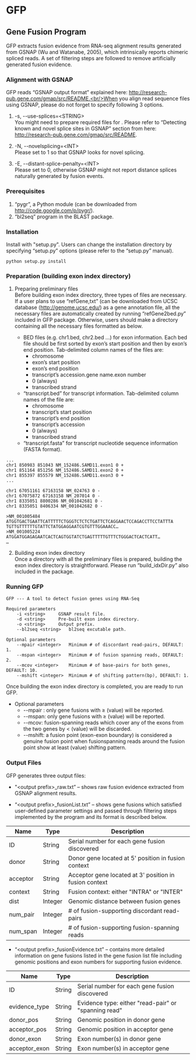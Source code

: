 # GFP
## Gene Fusion Program

GFP extracts fusion evidence from RNA-seq alignment results generated from GSNAP (Wu and Watanabe, 2005), which intrinsically reports chimeric spliced reads. A set of filtering steps are followed to remove artificially generated fusion evidence.

### Alignment with GSNAP
GFP reads “GSNAP output format” explained here: http://research-pub.gene.com/gmap/src/README.<br/>When you align read sequence files using GSNAP, please do not forget to specify following 3 options.

1. -s, --use-splices=\<STRING\><br/> 
You might need to prepare required files for <STRING>. Please refer to “Detecting known and novel splice sites in GSNAP” section from here: http://research-pub.gene.com/gmap/src/README.
  
2. -N, --novelsplicing=\<INT\><br/> 
Please set <INT> to 1 so that GSNAP looks for novel splicing.
  
3. -E, --distant-splice-penalty=\<INT\><br/>
Please set <INT> to 0, otherwise GSNAP might not report distance splices naturally generated by fusion events.

### Prerequisites
1. “pygr”, a Python module (can be downloaded from http://code.google.com/p/pygr/).
2. “bl2seq” program in the BLAST package.

### Installation
Install with "setup.py". Users can change the installation directory by specifying “setup.py” options (please refer to the “setup.py” manual).
```
python setup.py install
```

### Preparation (building exon index directory)

1. Preparing preliminary files<br/>
Before building exon index directory, three types of files are necessary. If a user plans to use “refGene,txt” (can be downloaded from UCSC database (http://genome.ucsc.edu/) as a gene annotation file, all the necessary files are automatically created by running “refGene2bed.py” included in GFP package. Otherwise, users should make a directory
containing all the necessary files formatted as below.

	* BED files (e.g. chr1.bed, chr2.bed …) for exon information. Each bed file should be first sorted by
exon’s start position and then by exon’s end position. Tab-delimited column names of the files are:
		* chromosome
		* exon’s start position
		* exon’s end position
		* transcript’s accession.gene name.exon number
		* 0 (always)
		* transcribed strand
	* “transcript.bed” for transcript information. Tab-delimited column names of the file are:
		* chromosome
		* transcript’s start position
		* transcript’s end position
		* transcript’s accession
		* 0 (always)
		* transcribed strand
	* “transcript.fasta” for transcript nucleotide sequence information (FASTA format).

```
...
chr1 850983 851043 NM_152486.SAMD11.exon1 0 +
chr1 851164 851256 NM_152486.SAMD11.exon2 0 +
chr1 855397 855579 NM_152486.SAMD11.exon3 0 +
...
```
```
chr1 67051161 67163158 NM_024763 0 -
chr1 67075872 67163158 NM_207014 0 -
chr1 8335051 8800286 NM_001042681 0 -
chr1 8335051 8406334 NM_001042682 0 -
```
```
>NM_001005484
ATGGTGACTGAATTCATTTTTCTGGGTCTCTCTGATTCTCAGGAACTCCAGACCTTCCTATTTA
TGTTGTTTTTTGTATTCTATGGAGGAATCGTGTTTGGAAACC…
>NM_001005224
ATGGATGGAGAGAATCACTCAGTGGTATCTGAGTTTTTGTTTCTGGGACTCACTCATT…
…
```

2. Building exon index directory<br/>
Once a directory with all the preliminary files is prepared, building the exon index directory is
straightforward. Please run “build_idxDir.py” also included in the package.

### Running GFP

```
GFP --- A tool to detect fusion genes using RNA-Seq

Required parameters
	-i <string>		GSNAP result file.
	-d <string>		Pre-built exon index directory.
	-o <string>		Output prefix.
	--bl2seq <string>	bl2seq excutable path.
	
Optional parameters
	--mpair <integer>	Minimum # of discordant read-pairs, DEFAULT: 1.
	--mspan <integer>	Minimum # of fusion spanning reads, DEFAULT: 2.
	--mcov <integer>	Minimum # of base-pairs for both genes, DEFAULT: 10.
	--mshift <integer>	Minimum # of shifting pattern(bp), DEFAULT: 1.
```

Once building the exon index directory is completed, you are ready to run GFP.

* Optional parameters
	* --mpair : only gene fusions with ≥ (value) will be reported.
	* --mspan: only gene fusions with ≥ (value) will be reported.
	* --mcov: fusion-spanning reads which cover any of the exons from the two genes by < (value) will
be discarded.
	* --mshift: a fusion point (exon-exon boundary) is considered a genuine fusion point when fusionspanning
reads around the fusion point show at least (value) shifting pattern.

### Output Files

GFP generates three output files:

* "\<output prefix\>_raw.txt” – shows raw fusion evidence extracted from GSNAP alignment results.

* “\<output prefix\>_fusionList.txt” – shows gene fusions which satisfied user-defined parameter settings and passed through filtering steps implemented by the program and its format is described below.<br/>

| Name | Type | Description |
| --- | --- | --- |
| ID | String | Serial number for each gene fusion discovered |
| donor | String | Donor gene located at 5' position in fusion context |
| acceptor | String | Acceptor gene located at 3' position in fusion context |
| context | String | Fusion context: either "INTRA" or "INTER" |
| dist | Integer | Genomic distance between fusion genes |
| num_pair | Integer | \# of fusion-supporting discordant read-pairs |
| num_span | Integer | \# of fusion-supporting fusion-spanning reads |

* “\<output prefix\>_fusionEvidence.txt” – contains more detailed information on gene fusions listed in the gene fusion list file including genomic positions and exon numbers for supporting fusion evidence.

| Name | Type | Description |
| --- | --- | --- |
| ID | String | Serial number for each gene fusion discovered |
| evidence_type | String | Evidence type: either "read-pair" or "spanning read" |
| donor_pos | String | Genomic position in donor gene |
| acceptor_pos | String | Genomic position in acceptor gene |
| donor_exon | String | Exon number(s) in donor gene |
| acceptor_exon | String | Exon number(s) in acceptor gene |
